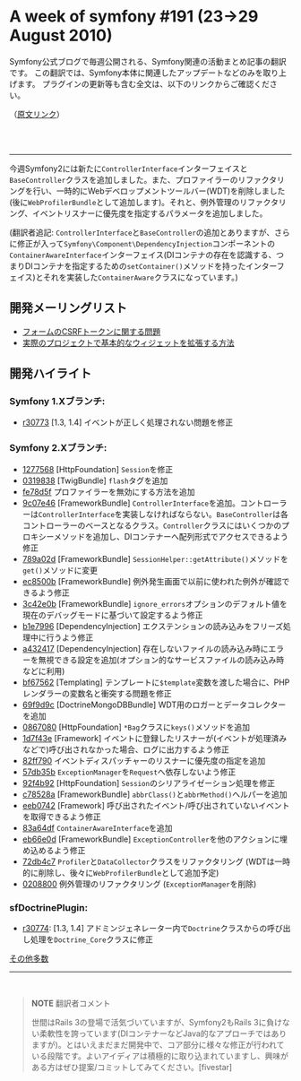 A week of symfony #191 (23->29 August 2010)
==========================================

Symfony公式ブログで毎週公開される、Symfony関連の活動まとめ記事の翻訳です。
この翻訳では、Symfony本体に関連したアップデートなどのみを取り上げます。
プラグインの更新等も含む全文は、以下のリンクからご確認ください。

（[原文リンク](http://www.symfony-project.org/blog/2010/08/29/a-week-of-symfony-191-23-29-august-2010)）

<br />
<br />
<hr />

今週Symfony2には新たに`ControllerInterface`インターフェイスと`BaseController`クラスを追加しました。また、プロファイラーのリファクタリングを行い、一時的にWebデベロップメントツールバー(WDT)を削除しました(後に`WebProfilerBundle`として追加します)。それと、例外管理のリファクタリング、イベントリスナーに優先度を指定するパラメータを追加しました。

(翻訳者追記: `ControllerInterface`と`BaseController`の追加とありますが、さらに修正が入って`Symfony\Component\DependencyInjection`コンポーネントの`ContainerAwareInterface`インターフェイス(DIコンテナの存在を認識する、つまりDIコンテナを指定するための`setContainer()`メソッドを持ったインターフェイス)とそれを実装した`ContainerAware`クラスになっています。)

開発メーリングリスト
---------------------

- [フォームのCSRFトークンに関する問題](http://groups.google.com/group/symfony-devs/browse_thread/thread/68db5ac12f02eb5d)
- [実際のプロジェクトで基本的なウィジェットを拡張する方法](http://groups.google.com/group/symfony-devs/browse_thread/thread/6f50c26ca917c036)

開発ハイライト
----------------------

### Symfony 1.Xブランチ:

- [r30773](http://trac.symfony-project.org/changeset/30773) [1.3, 1.4] イベントが正しく処理されない問題を修正

### Symfony 2.Xブランチ:

- [1277568](http://github.com/symfony/symfony/commit/12775689973787f282a11bd6f02f8b59cb78ddc8) [HttpFoundation] `Session`を修正
- [0319838](http://github.com/symfony/symfony/commit/0319838cdc6a997bc1b5effde0a87753c75eb0b9) [TwigBundle] `flash`タグを追加
- [fe78d5f](http://github.com/symfony/symfony/commit/fe78d5f0f0661e454a78478c187edd7633a71750) プロファイラーを無効にする方法を追加
- [9c07e46](http://github.com/symfony/symfony/commit/9c07e46d91b30236d89a98f738b7b7f3e2e5dfd1) [FrameworkBundle] `ControllerInterface`を追加。コントローラーは`ControllerInterface`を実装しなければならない。`BaseController`は各コントローラーのベースとなるクラス。`Controller`クラスにはいくつかのプロキシーメソッドを追加し、DIコンテナーへ配列形式でアクセスできるよう修正
- [789a02d](http://github.com/symfony/symfony/commit/789a02d56d79e32446fa7ea529f8a5d84e02a625) [FrameworkBundle] `SessionHelper::getAttribute()`メソッドを`get()`メソッドに変更
- [ec8500b](http://github.com/symfony/symfony/commit/ec8500bd647aa82ffa39d249d44c0273a0a1294e) [FrameworkBundle] 例外発生画面で以前に使われた例外が確認できるよう修正
- [3c42e0b](http://github.com/symfony/symfony/commit/3c42e0b6ce79e49ba44a0adcb8bc1144027c0ae2) [FrameworkBundle] `ignore_errors`オプションのデフォルト値を現在のデバッグモードに基づいて設定するよう修正
- [b1e7996](http://github.com/symfony/symfony/commit/b1e79963b120e3237a7a82f186ce83a5f568bdcf) [DependencyInjection] エクステンションの読み込みをフリーズ処理中に行うよう修正
- [a432417](http://github.com/symfony/symfony/commit/a432417ab9f901c7915e01d04d16904c4479155f) [DependencyInjection] 存在しないファイルの読み込み時にエラーを無視できる設定を追加(オプション的なサービスファイルの読み込み時などに利用)
- [bf67562](http://github.com/symfony/symfony/commit/bf6756226820e82ae55ae20004d20dd2eb9c79c5) [Templating] テンプレートに`$template`変数を渡した場合に、PHPレンダラーの変数名と衝突する問題を修正
- [69f9d9c](http://github.com/symfony/symfony/commit/69f9d9c6bfc2fbdad11c32773e5bd10058b3c3e1) [DoctrineMongoDBBundle] WDT用のロガーとデータコレクターを追加
- [0867080](http://github.com/symfony/symfony/commit/086708003a8bbe490de29cae48a3b2ca9f590021) [HttpFoundation] `*Bag`クラスに`keys()`メソッドを追加
- [1d7f43e](http://github.com/symfony/symfony/commit/1d7f43eed4eb5c53a1227efc81fb5cd2b049fe72) [Framework] イベントに登録したリスナーが(イベントが処理済みなどで)呼び出されなかった場合、ログに出力するよう修正
- [82ff790](http://github.com/symfony/symfony/commit/82ff79064acc336ce284a3914070479a0fe346ef) イベントディスパッチャーのリスナーに優先度の指定を追加
- [57db35b](http://github.com/symfony/symfony/commit/57db35b93b98e9f8550cd137d4c39aa71a012687) `ExceptionManager`を`Request`へ依存しないよう修正
- [92f4b92](http://github.com/symfony/symfony/commit/92f4b92cbbbb1e51ee65fd399b83b4a5e17e6ca2) [HttpFoundation] `Session`のシリアライゼーション処理を修正
- [c78528a](http://github.com/symfony/symfony/commit/c78528a91b1a4ed00e1482d0ece76bf1ac6e11f8) [FrameworkBundle] `abbrClass()`と`abbrMethod()`ヘルパーを追加
- [eeb0742](http://github.com/symfony/symfony/commit/eeb0742826509ebd48c0bd9947ee2fedc8fa1c26) [Framework] 呼び出されたイベント/呼び出されていないイベントを取得できるよう修正
- [83a64df](http://github.com/symfony/symfony/commit/83a64df542d6fcdf8547ed97bdd5a510f36960b8) `ContainerAwareInterface`を追加
- [eb66e0d](http://github.com/symfony/symfony/commit/eb66e0dc0053e20e7897515d659e7f393b3399f1) [FrameworkBundle] `ExceptionController`を他のアクションに埋め込めるよう修正
- [72db4c7](http://github.com/symfony/symfony/commit/72db4c734253f87fba7182da221a91a75a73bff7) `Profiler`と`DataCollector`クラスをリファクタリング (WDTは一時的に削除し、後々に`WebProfilerBundle`として追加予定)
- [0208800](http://github.com/symfony/symfony/commit/02088004592d4704141f38257657755bf3a5b9f6) 例外管理のリファクタリング (`ExceptionManager`を削除)

### sfDoctrinePlugin:

- [r30774](http://trac.symfony-project.org/changeset/30774): [1.3, 1.4] アドミンジェネレーター内で`Doctrine`クラスからの呼び出し処理を`Doctrine_Core`クラスに修正

[その他多数](http://trac.symfony-project.com/trac/timeline?from=08%2F29%2F2010&daysback=6&milestone=on&ticket=on&changeset=on&update=Update)

<hr />
<br />

> **NOTE**
> 翻訳者コメント<br />
>
> 世間はRails 3の登場で活気づいていますが、Symfony2もRails 3に負けない柔軟性を誇っています(DIコンテナーなどJava的なアプローチではありますが)。とはいえまだまだ開発中で、コア部分に様々な修正が行われている段階です。よいアイディアは積極的に取り込まれていますし、興味がある方はぜひ提案/コミットしてみてください。[fivestar]

